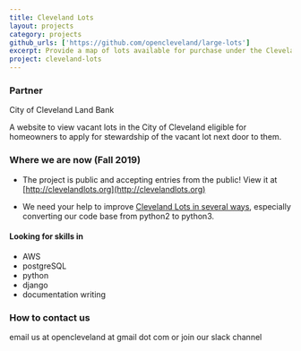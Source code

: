 ```yaml
---
title: Cleveland Lots
layout: projects
category: projects
github_urls: ['https://github.com/opencleveland/large-lots']
excerpt: Provide a map of lots available for purchase under the Cleveland Land Bank development program.
project: cleveland-lots
---
```


### Partner 
City of Cleveland Land Bank

A website to view vacant lots in the City of Cleveland eligible for homeowners to apply for stewardship of the vacant lot next door to them. 

### Where we are now (Fall 2019)

- The project is public and accepting entries from the public! View it at [http://clevelandlots.org](http://clevelandlots.org)

- We need your help to improve [Cleveland Lots in several ways](https://github.com/opencleveland/large-lots/issues), especially converting our code base from python2 to python3. 

#### Looking for skills in 
+ AWS
+ postgreSQL
+ python
+ django 
+ documentation writing

### How to contact us
email us at opencleveland at gmail dot com
or join our slack channel 